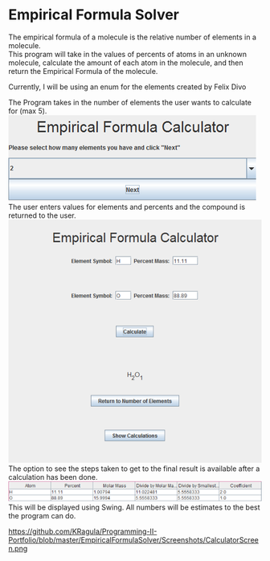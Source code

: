 # Empirical Formula Solver

The empirical formula of a molecule is the relative number of elements in a molecule.  
This program will take in the values of percents of atoms in an unknown molecule, calculate the amount of each atom in the molecule, and then return the Empirical Formula of the molecule.

Currently, I will be using an enum for the elements created by Felix Divo

The Program takes in the number of elements the user wants to calculate for (max 5).  
![alt tag](https://github.com/KRagula/Programming-II-Portfolio/blob/master/EmpiricalFormulaSolver/Screenshots/EmpirFormEntry.png)
The user enters values for elements and percents and the compound is returned to the user.  
![alt tag](https://github.com/KRagula/Programming-II-Portfolio/blob/master/EmpiricalFormulaSolver/Screenshots/CalculatorScreen.png)
The option to see the steps taken to get to the final result is available after a calculation has been done.
![alt tag](https://github.com/KRagula/Programming-II-Portfolio/blob/master/EmpiricalFormulaSolver/Screenshots/InstructionsCalc.png)
This will be displayed using Swing.  All numbers will be estimates to the best the program can do.

https://github.com/KRagula/Programming-II-Portfolio/blob/master/EmpiricalFormulaSolver/Screenshots/CalculatorScreen.png

